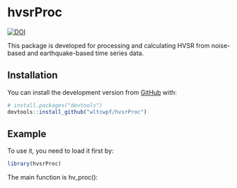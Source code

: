 
<!-- README.md is generated from README.Rmd. Please edit that file -->

# hvsrProc

<!-- badges: start -->

[![DOI](https://img.shields.io/badge/DOI-10.5281/zenodo.4724141-0096FF.svg)](https://zenodo.org/badge/latestdoi/358467058)
<!-- badges: end -->

This package is developed for processing and calculating HVSR from
noise-based and earthquake-based time series data.

## Installation

You can install the development version from
[GitHub](https://github.com/) with:

``` r
# install.packages("devtools")
devtools::install_github("wltcwpf/hvsrProc")
```

## Example

To use it, you need to load it first by:

``` r
library(hvsrProc)
```

The main function is hv\_proc():
